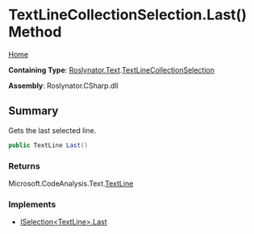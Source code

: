 <a name="_top"></a>

# TextLineCollectionSelection\.Last\(\) Method

[Home](../../../../README.md#_top)

**Containing Type**: [Roslynator.Text](../../README.md#_top)\.[TextLineCollectionSelection](../README.md#_top)

**Assembly**: Roslynator\.CSharp\.dll

## Summary

Gets the last selected line\.

```csharp
public TextLine Last()
```

### Returns

Microsoft\.CodeAnalysis\.Text\.[TextLine](https://docs.microsoft.com/en-us/dotnet/api/microsoft.codeanalysis.text.textline)

### Implements

* [ISelection\<TextLine>.Last](../../../ISelection-1/Last/README.md#_top)
